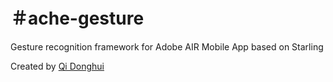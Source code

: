 ＃ache-gesture
============

Gesture recognition framework for Adobe AIR Mobile App based on Starling

Created by [Qi Donghui](http://www.flashache.com/about/)


